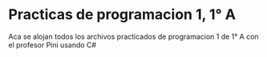 # Practicas de programacion 1, 1° A

Aca se alojan todos los archivos practicados de programacion 1 de 1° A con el profesor Pini usando C#
